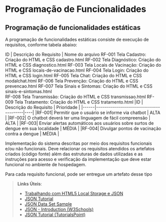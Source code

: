 # Programação de Funcionalidades

## Programação de funcionalidades estáticas

A programação de funcionalidades estáticas consiste de execução de requisitos, conforme tabela abaixo:

ID |	Descrição do Requisito  | 	Nome do arquivo
RF-001  Tela Cadastro: Criação do HTML e CSS    cadastro.html
RF-002  Tela Diagnóstico: Criação do HTML e CSS diagnostico.html
RF-003 	Tela Locais de Vacinação: Criação do HTML e CSS locais-de-vacinacao.html
RF-004 	Tela Login: Criação do HTML e CSS   login.html
RF-005 	Tela Chat: Criação do HTML e CSS    modalchat.html
RF-006 	Tela Prevenção: Criação do HTML e CSS   prevencao.html
RF-007 	Tela Sinais e Sintomas: Criação do HTML e CSS   sinais-e-sintomas.html   
RF-008 	Tela Transmissão: Criação do HTML e CSS transmissao.html
RF-009  Tela Tratamento: Criação do HTML e CSS  tratamento.html
|ID    | Descrição do Requisito  | Prioridade |
|------|-----------------------------------------|----|
|RF-001| Permitir que o usuário se informe via chatbot | ALTA | 
|RF-002| O chatbot deverá ter uma linguagem de fácil compreensão | ALTA |
|RF-003| Enviar alertas automáticos aos usuários sobre surtos de dengue em sua localidade | MÉDIA |
|RF-004| Divulgar pontos de vacinação contra a dengue | MÉDIA |


Implementação do sistema descritas por meio dos requisitos funcionais e/ou não funcionais. Deve relacionar os requisitos atendidos os artefatos criados (código fonte) além das estruturas de dados utilizadas e as instruções para acesso e verificação da implementação que deve estar funcional no ambiente de hospedagem.

Para cada requisito funcional, pode ser entregue um artefato desse tipo

> **Links Úteis**: 
>
> - [Trabalhando com HTML5 Local Storage e JSON](https://www.devmedia.com.br/trabalhando-com-html5-local-storage-e-json/29045)
> - [JSON Tutorial](https://www.w3resource.com/JSON)
> - [JSON Data Set Sample](https://opensource.adobe.com/Spry/samples/data_region/JSONDataSetSample.html)
> - [JSON - Introduction (W3Schools)](https://www.w3schools.com/js/js_json_intro.asp)
> - [JSON Tutorial (TutorialsPoint)](https://www.tutorialspoint.com/json/index.htm)